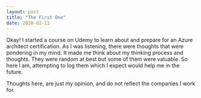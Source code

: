 ```yaml
---
layout: post
title: "The First One"
date: 2020-02-11
---
```


Okay! I started a course on Udemy to learn about and prepare for an Azure architect certification. As I was listening, there were thoughts that were pondering in my mind. It made me think about my thinking process and thoughts. They were random at best but some of them were valuable. So here I am, attempting to log them which I expect would help me in the future.

Thoughts here, are just my opinion, and do not reflect the companies I work for.
